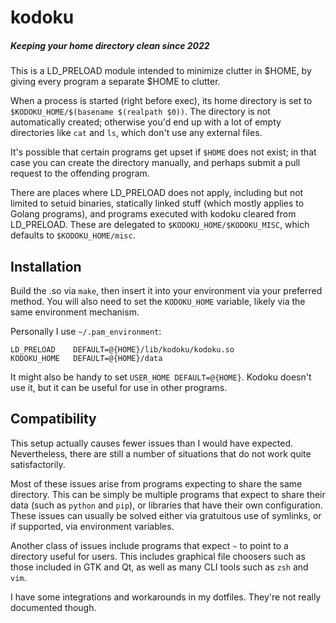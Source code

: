 # kodoku
##### Keeping your home directory clean since 2022

This is a LD\_PRELOAD module intended to minimize clutter in $HOME, by giving
every program a separate $HOME to clutter.

When a process is started (right before exec), its home directory is set to
`$KODOKU_HOME/$(basename $(realpath $0))`. The directory is not automatically
created; otherwise you'd end up with a lot of empty directories like `cat` and
`ls`, which don't use any external files.

It's possible that certain programs get upset if `$HOME` does not exist; in
that case you can create the directory manually, and perhaps submit a pull
request to the offending program.

There are places where LD\_PRELOAD does not apply, including but not limited to
setuid binaries, statically linked stuff (which mostly applies to Golang
programs), and programs executed with kodoku cleared from LD\_PRELOAD. These
are delegated to `$KODOKU_HOME/$KODOKU_MISC`, which defaults to
`$KODOKU_HOME/misc`.

## Installation

Build the .so via `make`, then insert it into your environment via your preferred method.
You will also need to set the `KODOKU_HOME` variable, likely via the same environment mechanism.

Personally I use `~/.pam_environment`:

```pam_env
LD_PRELOAD    DEFAULT=@{HOME}/lib/kodoku/kodoku.so
KODOKU_HOME   DEFAULT=@{HOME}/data
```

It might also be handy to set `USER_HOME DEFAULT=@{HOME}`. Kodoku doesn't use
it, but it can be useful for use in other programs.

## Compatibility

This setup actually causes fewer issues than I would have expected.
Nevertheless, there are still a number of situations that do not work quite
satisfactorily.

Most of these issues arise from programs expecting to share the same directory.
This can be simply be multiple programs that expect to share their data (such
as `python` and `pip`), or libraries that have their own configuration. These
issues can usually be solved either via gratuitous use of symlinks, or if
supported, via environment variables.

Another class of issues include programs that expect `~` to point to a
directory useful for users. This includes graphical file choosers such as those
included in GTK and Qt, as well as many CLI tools such as `zsh` and `vim`.

I have some integrations and workarounds in my dotfiles. They're not really
documented though.
